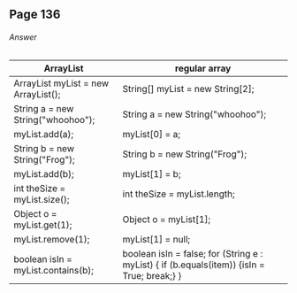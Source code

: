 ## Page 136
###### Answer

|ArrayList|regular array|
|---------|-------------|
|ArrayList<String> myList = new ArrayList<String>();|String[] myList = new String[2];|
|String a = new String("whoohoo");|String a = new String("whoohoo");|
|myList.add(a);|myList[0] = a;|
|String b = new String("Frog");|String b = new String("Frog");|
|myList.add(b);|myList[1] = b;|
|int theSize = myList.size();|int theSize = myList.length;|
|Object o = myList.get(1);|Object o = myList[1];|
|myList.remove(1);|myList[1] = null;|
|boolean isIn = myList.contains(b);|boolean isIn = false; for (String e : myList) { if (b.equals(item)) {isIn = True; break;} }|

